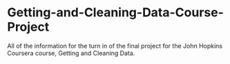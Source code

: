 # Getting-and-Cleaning-Data-Course-Project
All of the information for the turn in of the final project for the John Hopkins Coursera course, Getting and Cleaning Data.
